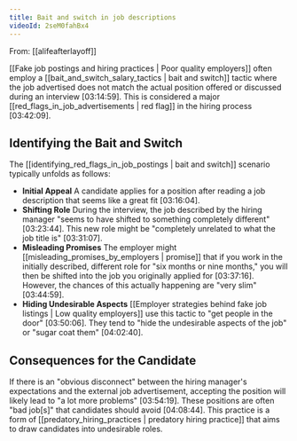 ```yaml
---
title: Bait and switch in job descriptions
videoId: 2seM0fahBx4
---
```


From: [[alifeafterlayoff]] <br/> 

[[Fake job postings and hiring practices | Poor quality employers]] often employ a [[bait_and_switch_salary_tactics | bait and switch]] tactic where the job advertised does not match the actual position offered or discussed during an interview <a class="yt-timestamp" data-t="03:14:59">[03:14:59]</a>. This is considered a major [[red_flags_in_job_advertisements | red flag]] in the hiring process <a class="yt-timestamp" data-t="03:42:09">[03:42:09]</a>.

## Identifying the Bait and Switch

The [[identifying_red_flags_in_job_postings | bait and switch]] scenario typically unfolds as follows:
*   **Initial Appeal** A candidate applies for a position after reading a job description that seems like a great fit <a class="yt-timestamp" data-t="03:16:04">[03:16:04]</a>.
*   **Shifting Role** During the interview, the job described by the hiring manager "seems to have shifted to something completely different" <a class="yt-timestamp" data-t="03:23:44">[03:23:44]</a>. This new role might be "completely unrelated to what the job title is" <a class="yt-timestamp" data-t="03:31:07">[03:31:07]</a>.
*   **Misleading Promises** The employer might [[misleading_promises_by_employers | promise]] that if you work in the initially described, different role for "six months or nine months," you will then be shifted into the job you originally applied for <a class="yt-timestamp" data-t="03:37:16">[03:37:16]</a>. However, the chances of this actually happening are "very slim" <a class="yt-timestamp" data-t="03:44:59">[03:44:59]</a>.
*   **Hiding Undesirable Aspects** [[Employer strategies behind fake job listings | Low quality employers]] use this tactic to "get people in the door" <a class="yt-timestamp" data-t="03:50:06">[03:50:06]</a>. They tend to "hide the undesirable aspects of the job" or "sugar coat them" <a class="yt-timestamp" data-t="04:02:40">[04:02:40]</a>.

## Consequences for the Candidate

If there is an "obvious disconnect" between the hiring manager's expectations and the external job advertisement, accepting the position will likely lead to "a lot more problems" <a class="yt-timestamp" data-t="03:54:19">[03:54:19]</a>. These positions are often "bad job[s]" that candidates should avoid <a class="yt-timestamp" data-t="04:08:44">[04:08:44]</a>. This practice is a form of [[predatory_hiring_practices | predatory hiring practice]] that aims to draw candidates into undesirable roles.